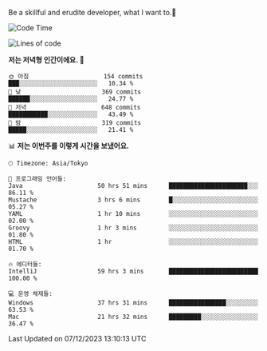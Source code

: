 Be a skillful and erudite developer, what I want to.👶

<!--START_SECTION:waka-->
![Code Time](http://img.shields.io/badge/Code%20Time-320%20hrs%2052%20mins-blue)

![Lines of code](https://img.shields.io/badge/%EC%A0%80%EB%8A%94%20%EC%97%AC%ED%83%9C%EA%B9%8C%EC%A7%80%20-743.2%20thousand%20%EC%A4%84%EC%9D%98%20%EC%BD%94%EB%93%9C%EB%A5%BC%20%EC%9E%91%EC%84%B1%ED%96%88%EC%96%B4%EC%9A%94.-blue)

**저는 저녁형 인간이에요. 🦉** 

```text
🌞 아침                     154 commits         ███░░░░░░░░░░░░░░░░░░░░░░   10.34 % 
🌆 낮　                     369 commits         ██████░░░░░░░░░░░░░░░░░░░   24.77 % 
🌃 저녁                     648 commits         ███████████░░░░░░░░░░░░░░   43.49 % 
🌙 밤　                     319 commits         █████░░░░░░░░░░░░░░░░░░░░   21.41 % 
```


📊 **저는 이번주를 이렇게 시간을 보냈어요.** 

```text
🕑︎ Timezone: Asia/Tokyo

💬 프로그래밍 언어들: 
Java                     50 hrs 51 mins      ██████████████████████░░░   86.11 % 
Mustache                 3 hrs 6 mins        █░░░░░░░░░░░░░░░░░░░░░░░░   05.27 % 
YAML                     1 hr 10 mins        ░░░░░░░░░░░░░░░░░░░░░░░░░   02.00 % 
Groovy                   1 hr 3 mins         ░░░░░░░░░░░░░░░░░░░░░░░░░   01.80 % 
HTML                     1 hr                ░░░░░░░░░░░░░░░░░░░░░░░░░   01.70 % 

🔥 에디터들: 
IntelliJ                 59 hrs 3 mins       █████████████████████████   100.00 % 

💻 운영 체제들: 
Windows                  37 hrs 31 mins      ████████████████░░░░░░░░░   63.53 % 
Mac                      21 hrs 32 mins      █████████░░░░░░░░░░░░░░░░   36.47 % 
```


 Last Updated on 07/12/2023 13:10:13 UTC
<!--END_SECTION:waka-->
